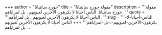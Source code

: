 +++
author = "جورج سانتيانا"
title = "مقولة جورج سانتيانا"
description = '''مقولة جورج سانتيانا: الناس أحيانا لا يكرهون الآخرين لعيوبهم ، بل لمزاياهم .'''
quote = '''الناس أحيانا لا يكرهون الآخرين لعيوبهم ، بل لمزاياهم .'''
slug = '''الناس-أحيانا-لا-يكرهون-الآخرين-لعيوبهم-،-بل-لمزاياهم'''
+++
الناس أحيانا لا يكرهون الآخرين لعيوبهم ، بل لمزاياهم .

